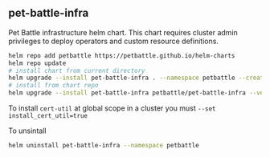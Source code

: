 ## pet-battle-infra

Pet Battle infrastructure helm chart. This chart requires cluster admin privileges to deploy operators and custom resource definitions.

```bash
helm repo add petbattle https://petbattle.github.io/helm-charts
helm repo update
# install chart from current directory
helm upgrade --install pet-battle-infra . --namespace petbattle --create-namespace
# install from chart repo
helm upgrade --install pet-battle-infra petbattle/pet-battle-infra --version=1.0.10 --namespace petbattle --create-namespace
```

To install `cert-util` at global scope in a cluster you must `--set install_cert_util=true`

To unsintall
```bash
helm uninstall pet-battle-infra --namespace petbattle
```

